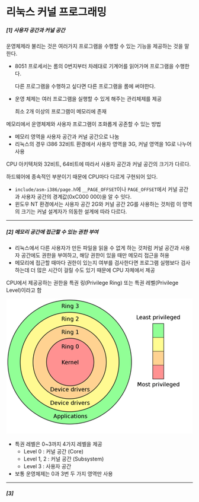 # 리눅스 커널 프로그래밍

##### [1] 사용자 공간과 커널 공간

운영체제라 불리는 것은 여러가지 프로그램을 수행할 수 있는 기능을 제공하는 것을 말한다.

- 8051 프로세서는 롬의 0번지부터 차례대로 기계어를 읽어가며 프로그램을 수행한다.

  다른 프로그램을 수행하고 싶다면 다른 프로그램을 롬에 써야한다.

- 운영 체제는 여러 프로그램을 실행할 수 있게 해주는 관리체제를 제공

  최소 2개 이상의 프로그램이 메모리에 존재

메모리에서 운영체제와 사용자 프로그램이 조화롭게 공존할 수 있는 방법

- 메모리 영역을 사용자 공간과 커널 공간으로 나눔
- 리눅스의 경우 i386 32비트 환경에서 사용자 영역을 3G, 커널 영역을 1G로 나누어 사용

CPU 아키텍처와 32비트, 64비트에 따라서 사용자 공간과 커널 공간의 크기가 다르다.

하드웨어에 종속적인 부분이기 때문에 CPU마다 다르게 구현되어 있다.

- `include/asm-i386/page.h`에 `__PAGE_OFFSET`이나 `PAGE_OFFSET`에서 커널 공간과 사용자 공간의 경계값(0xC000 000)을 알 수 잇다.
- 윈도우 NT 환경에서는 사용자 공간 2G와 커널 공간 2G를 사용하는 것처럼 이 영역의 크기는 커널 설계자가 의동한 설계에 따라 다르다.

---

##### [2] 메모리 공간에 접근할 수 있는 권한 부여

- 리눅스에서 다른 사용자가 만든 파일을 읽을 수 없게 하는 것처럼 커널 공간과 사용자 공간에도 권한을 부여하고, 해당 권한이 있을 때만 메모리 접근을 허용
- 메모리에 접근할 때마다 권한이 있는지 여부를 검사한다면 프로그램 실행보다 검사하는데 더 많은 시간이 걸릴 수도 있기 때문에 CPU 자체에서 제공

CPU에서 제공공하는 권한을 특권 링(Privilege Ring) 또는 특권 레벨(Privilege Level)이라고 함

![image-20201012135512770](Notebook.assets/image-20201012135512770.png)

- 특권 레벨은 0~3까지 4가지 레벨을 제공
  - Level 0 : 커널 공간 (Core)
  - Level 1, 2 : 커널 공간 (Subsystem)
  - Level 3 : 사용자 공간
- 보통 운영체제는 0과 3번 두 가지 영역만 사용

----

##### [3] 



